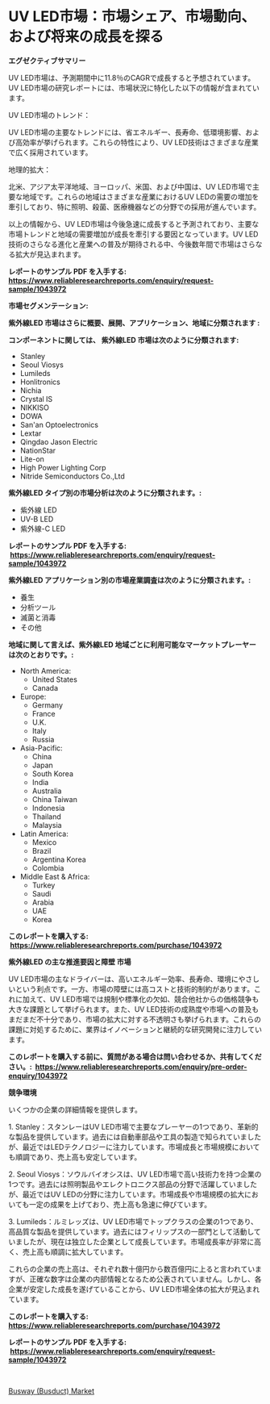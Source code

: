 <p><h1>UV LED市場：市場シェア、市場動向、および将来の成長を探る</h1></p><p><strong>エグゼクティブサマリー</strong></p>
<p><p>UV LED市場は、予測期間中に11.8％のCAGRで成長すると予想されています。 UV LED市場の研究レポートには、市場状況に特化した以下の情報が含まれています。</p><p>UV LED市場のトレンド：</p><p>UV LED市場の主要なトレンドには、省エネルギー、長寿命、低環境影響、および高効率が挙げられます。これらの特性により、UV LED技術はさまざまな産業で広く採用されています。</p><p>地理的拡大：</p><p>北米、アジア太平洋地域、ヨーロッパ、米国、および中国は、UV LED市場で主要な地域です。これらの地域はさまざまな産業におけるUV LEDの需要の増加を牽引しており、特に照明、殺菌、医療機器などの分野での採用が進んでいます。</p><p>以上の情報から、UV LED市場は今後急速に成長すると予測されており、主要な市場トレンドと地域の需要増加が成長を牽引する要因となっています。UV LED技術のさらなる進化と産業への普及が期待される中、今後数年間で市場はさらなる拡大が見込まれます。</p></p>
<p><strong>レポートのサンプル PDF を入手する: <a href="https://www.reliableresearchreports.com/enquiry/request-sample/1043972">https://www.reliableresearchreports.com/enquiry/request-sample/1043972</a></strong></p>
<p><strong>市場セグメンテーション:</strong></p>
<p><strong> 紫外線LED 市場はさらに概要、展開、アプリケーション、地域に分類されます :</strong></p>
<p><strong>コンポーネントに関しては、 紫外線LED 市場は次のように分類されます: &nbsp;</strong></p>
<p><ul><li>Stanley</li><li>Seoul Viosys</li><li>Lumileds</li><li>Honlitronics</li><li>Nichia</li><li>Crystal IS</li><li>NIKKISO</li><li>DOWA</li><li>San'an Optoelectronics</li><li>Lextar</li><li>Qingdao Jason Electric</li><li>NationStar</li><li>Lite-on</li><li>High Power Lighting Corp</li><li>Nitride Semiconductors Co.,Ltd</li></ul></p>
<p><strong> 紫外線LED タイプ別の市場分析は次のように分類されます。:</strong></p>
<p><ul><li>紫外線 LED</li><li>UV-B LED</li><li>紫外線-C LED</li></ul></p>
<p><strong>レポートのサンプル PDF を入手する: &nbsp;<a href="https://www.reliableresearchreports.com/enquiry/request-sample/1043972">https://www.reliableresearchreports.com/enquiry/request-sample/1043972</a></strong></p>
<p><strong> 紫外線LED アプリケーション別の市場産業調査は次のように分類されます。:</strong></p>
<p><ul><li>養生</li><li>分析ツール</li><li>滅菌と消毒</li><li>その他</li></ul></p>
<p><strong>地域に関して言えば、紫外線LED 地域ごとに利用可能なマーケットプレーヤーは次のとおりです。:</strong></p>
<p><ul>
    <li>
        North America:
        <ul>
            <li>United States</li>
            <li>Canada</li>
        </ul>
    </li>
    <li>
        Europe:
        <ul>
            <li>Germany</li>
            <li>France</li>
            <li>U.K.</li>
            <li>Italy</li>
            <li>Russia</li>
        </ul>
    </li>
    <li>
        Asia-Pacific:
        <ul>
            <li>China</li>
            <li>Japan</li>
            <li>South Korea</li>
            <li>India</li>
            <li>Australia</li>
            <li>China Taiwan</li>
            <li>Indonesia</li>
            <li>Thailand</li>
            <li>Malaysia</li>
        </ul>
    </li>
    <li>
        Latin America:
        <ul>
            <li>Mexico</li>
            <li>Brazil</li>
            <li>Argentina Korea</li>
            <li>Colombia</li>
        </ul>
    </li>
    <li>
        Middle East & Africa:
        <ul>
            <li>Turkey</li>
            <li>Saudi</li>
            <li>Arabia</li>
            <li>UAE</li>
            <li>Korea</li>
        </ul>
    </li>
    </ul></p>
<p><strong>このレポートを購入する: &nbsp;<a href="https://www.reliableresearchreports.com/purchase/1043972">https://www.reliableresearchreports.com/purchase/1043972</a></strong></p>
<p><strong>紫外線LED の主な推進要因と障壁 市場</strong></p>
<p><p>UV LED市場の主なドライバーは、高いエネルギー効率、長寿命、環境にやさしいという利点です。一方、市場の障壁には高コストと技術的制約があります。これに加えて、UV LED市場では規制や標準化の欠如、競合他社からの価格競争も大きな課題として挙げられます。また、UV LED技術の成熟度や市場への普及もまだまだ不十分であり、市場の拡大に対する不透明さも挙げられます。これらの課題に対処するために、業界はイノベーションと継続的な研究開発に注力しています。</p></p>
<p><strong>このレポートを購入する前に、質問がある場合は問い合わせるか、共有してください。:&nbsp; <a href="https://www.reliableresearchreports.com/enquiry/pre-order-enquiry/1043972">https://www.reliableresearchreports.com/enquiry/pre-order-enquiry/1043972</a></strong></p>
<p><strong>競争環境</strong></p>
<p><p>いくつかの企業の詳細情報を提供します。</p><p>1. Stanley：スタンレーはUV LED市場で主要なプレーヤーの1つであり、革新的な製品を提供しています。過去には自動車部品や工具の製造で知られていましたが、最近ではLEDテクノロジーに注力しています。市場成長と市場規模においても順調であり、売上高も安定しています。</p><p>2. Seoul Viosys：ソウルバイオシスは、UV LED市場で高い技術力を持つ企業の1つです。過去には照明製品やエレクトロニクス部品の分野で活躍していましたが、最近ではUV LEDの分野に注力しています。市場成長や市場規模の拡大においても一定の成果を上げており、売上高も急速に伸びています。</p><p>3. Lumileds：ルミレッズは、UV LED市場でトップクラスの企業の1つであり、高品質な製品を提供しています。過去にはフィリップスの一部門として活動していましたが、現在は独立した企業として成長しています。市場成長率が非常に高く、売上高も順調に拡大しています。</p><p>これらの企業の売上高は、それぞれ数十億円から数百億円に上ると言われていますが、正確な数字は企業の内部情報となるため公表されていません。しかし、各企業が安定した成長を遂げていることから、UV LED市場全体の拡大が見込まれています。</p></p>
<p><strong>このレポートを購入する: &nbsp; <a href="https://www.reliableresearchreports.com/purchase/1043972">https://www.reliableresearchreports.com/purchase/1043972</a></strong></p>
<p><strong>レポートのサンプル PDF を入手する: &nbsp;<a href="https://www.reliableresearchreports.com/enquiry/request-sample/1043972">https://www.reliableresearchreports.com/enquiry/request-sample/1043972</a></strong><strong></strong></p>
<p>&nbsp;</p>
<p><p><a href="https://github.com/AKSHATREPORTPRIME/Market-Research-Report-List-4/blob/main/busway-busduct-market.md">Busway (Busduct) Market</a></p></p>